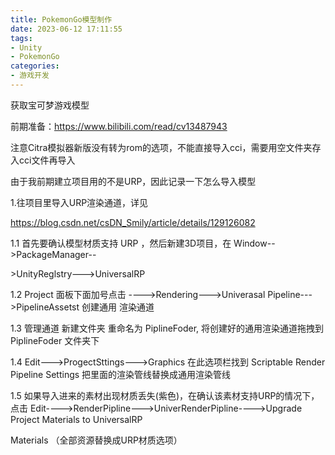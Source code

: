 ```yaml
---
title: PokemonGo模型制作
date: 2023-06-12 17:11:55
tags: 
- Unity
- PokemonGo
categories: 
- 游戏开发
---
```


获取宝可梦游戏模型

<!-- more -->

前期准备：https://www.bilibili.com/read/cv13487943

注意Citra模拟器新版没有转为rom的选项，不能直接导入cci，需要用空文件夹存入cci文件再导入

由于我前期建立项目用的不是URP，因此记录一下怎么导入模型

1.往项目里导入URP渲染通道，详见

https://blog.csdn.net/csDN_Smily/article/details/129126082

1.1 首先要确认模型材质支持 URP ，然后新建3D项目，在 Window-->PackageManager--

\>UnityReglstry--->UniversalRP

1.2 Project 面板下面加号点击 ---->Rendering--->Univerasal Pipeline--->PipelineAssetst 创建通用 渲染通道

1.3 管理通道 新建文件夹 重命名为 PiplineFoder, 将创建好的通用渲染通道拖拽到 PiplineFoder 文件夹下

1.4 Edit--->ProgectSttings--->Graphics 在此选项栏找到 Scriptable Render Pipeline Settings 把里面的渲染管线替换成通用渲染管线

1.5 如果导入进来的素材出现材质丢失(紫色)，在确认该素材支持URP的情况下，点击 Edit----\>RenderPipline--->UniverRenderPipline---->Upgrade Project Materials to UniversalRP

Materials （全部资源替换成URP材质选项）




